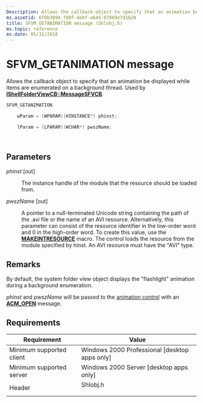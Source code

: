 ```yaml
---
Description: Allows the callback object to specify that an animation be displayed while items are enumerated on a background thread. Used by IShellFolderViewCB::MessageSFVCB.
ms.assetid: 6f8b3894-f08f-4ebf-a645-87869e7d1b20
title: SFVM_GETANIMATION message (Shlobj.h)
ms.topic: reference
ms.date: 05/31/2018
---
```


# SFVM\_GETANIMATION message

Allows the callback object to specify that an animation be displayed while items are enumerated on a background thread. Used by [**IShellFolderViewCB::MessageSFVCB**](/windows/win32/api/shlobj_core/nf-shlobj_core-ishellfolderviewcb-messagesfvcb).


```C++
SFVM_GETANIMATION 

    wParam = (WPARAM)(HINSTANCE*) phinst;

    lParam = (LPARAM)(WCHAR*) pwszName;

            
```



## Parameters

<dl> <dt>

*phinst* \[out\]
</dt> <dd>

The instance handle of the module that the resource should be loaded from.

</dd> <dt>

*pwszName* \[out\]
</dt> <dd>

A pointer to a null-terminated Unicode string containing the path of the .avi file or the name of an AVI resource. Alternatively, this parameter can consist of the resource identifier in the low-order word and 0 in the high-order word. To create this value, use the [**MAKEINTRESOURCE**](/windows/win32/api/winuser/nf-winuser-makeintresourcea) macro. The control loads the resource from the module specified by hinst. An AVI resource must have the "AVI" type.

</dd> </dl>

## Remarks

By default, the system folder view object displays the "flashlight" animation during a background enumeration.

*phinst* and *pwszName* will be passed to the [animation control](../controls/animation-control-overview.md) with an [**ACM\_OPEN**](../controls/acm-open.md) message.

## Requirements



| Requirement | Value |
|-------------------------------------|-------------------------------------------------------------------------------------|
| Minimum supported client<br/> | Windows 2000 Professional \[desktop apps only\]<br/>                          |
| Minimum supported server<br/> | Windows 2000 Server \[desktop apps only\]<br/>                                |
| Header<br/>                   | <dl> <dt>Shlobj.h</dt> </dl> |



 

 
